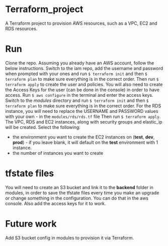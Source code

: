 # Terraform_project
A Terraform project to provision AWS resources, such as a VPC, EC2 and RDS resources.

# Run
Clone the repo. Assuming you already have an AWS account, follow the below instructions. 
Switch to the iam repo, add the username and password when prompted with your ones and run `$ terraform init` and then `$ terraform plan` to make sure everything is in the correct order. Then run `$ terraform apply` to create the user and policies.
You will also need to create the Access Keys for the user (can be done in the console) in order to have access. Run `$ aws configure` in the terminal and enter the access keys.
Switch to the _modules_ directory and run `$ terraform init` and then `$ terraform plan` to make sure everything is in the correct order. 
For the RDS instance, you will need to replace the USERNAME and PASSWORD values with your own - in the `modules/rds/rds.tf` file
Then run `$ terraform apply`. The VPC, RDS and EC2 instances, along with security groups and elastic_ip will be created.
Select the following:
- the environment you want to create the EC2 instances on (**test**, **dev**, **prod**) - if you leave blank, it will default on the **test** environment with 1 instance.
- the number of instances you want to create

# tfstate files
You will need to create an S3 bucket and link it to the **backend** folder in modules, in order to save the tfstate files every time you make an upgrade or change something in the configuration. You can do that in the aws console. Also add the access keys for it to work. 

# Future work
Add S3 bucket config in modules to provision it via Terraform.


